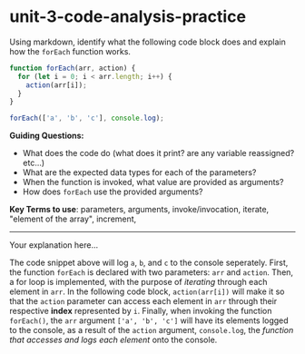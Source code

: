 # unit-3-code-analysis-practice

Using markdown, identify what the following code block does and explain how the `forEach` function works.

```js
function forEach(arr, action) {
  for (let i = 0; i < arr.length; i++) {
    action(arr[i]);
  }
}

forEach(['a', 'b', 'c'], console.log);
```

**Guiding Questions:**
* What does the code do (what does it print? are any variable reassigned? etc...)
* What are the expected data types for each of the parameters?
* When the function is invoked, what value are provided as arguments?
* How does `forEach` use the provided arguments?

**Key Terms to use**: parameters, arguments, invoke/invocation, iterate, "element of the array", increment,  

<hr>

Your explanation here...

The code snippet above will log `a`, `b`, and `c` to the console seperately. First, the function `forEach` is declared with two parameters: `arr` and `action`. Then, a for loop is implemented, with the purpose of *iterating* through each element in `arr`. In the following code block, `action(arr[i])` will make it so that the `action` parameter can access each element in `arr` through their respective **index** represented by `i`. Finally, when invoking the function `forEach()`, the `arr` argument `['a', 'b', 'c']` will have its elements logged to the console, as a result of the `action` argument, `console.log`, the *function that accesses and logs each element* onto the console.
